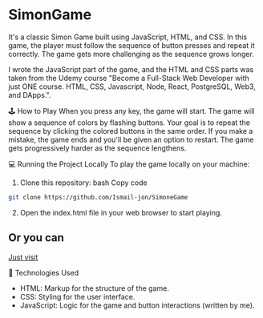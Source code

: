 # SimonGame
It's a classic Simon Game built using JavaScript, HTML, and CSS. In this game, the player must follow the sequence of button presses and repeat it correctly. The game gets more challenging as the sequence grows longer.

I wrote the JavaScript part of the game, and the HTML and CSS parts was taken from the Udemy course "Become a Full-Stack Web Developer with just ONE course. HTML, CSS, Javascript, Node, React, PostgreSQL, Web3, and DApps.".

🕹️ How to Play
When you press any key, the game will start.
The game will show a sequence of colors by flashing buttons.
Your goal is to repeat the sequence by clicking the colored buttons in the same order.
If you make a mistake, the game ends and you'll be given an option to restart.
The game gets progressively harder as the sequence lengthens.

💻 Running the Project Locally
To play the game locally on your machine:

1. Clone this repository:
bash
Copy code
```Bash
git clone https://github.com/Ismail-jon/SimoneGame
```
2. Open the index.html file in your web browser to start playing.

## Or you can
[Just visit](https://ismail-jon.github.io/SimoneGame/index.html)

🧠 Technologies Used
- HTML: Markup for the structure of the game.
- CSS: Styling for the user interface.
- JavaScript: Logic for the game and button interactions (written by me).
